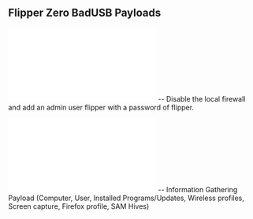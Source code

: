 ## Flipper Zero BadUSB Payloads

![Disable Firewall & Create Admin User](Disable%20Firewall%20and%20Create%20An%20Admin%20Account.txt) -- Disable the local firewall and add an admin user flipper with a password of flipper.

![Information Stealer](Information%20Stealer.txt) -- Information Gathering Payload (Computer, User, Installed Programs/Updates, Wireless profiles, Screen capture, Firefox profile, SAM Hives)
